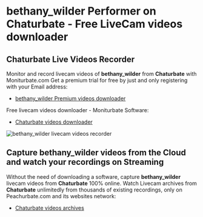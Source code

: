 # bethany_wilder Performer on Chaturbate - Free LiveCam videos downloader

## Chaturbate Live Videos Recorder

Monitor and record livecam videos of **bethany_wilder** from **Chaturbate** with Moniturbate.com
Get a premium trial for free by just and only registering with your Email address:
* [bethany_wilder Premium videos downloader](https://moniturbate.com/request-demo-licence-key.html)

Free livecam videos downloader - Moniturbate Software:
* [Chaturbate videos downloader](https://moniturbate.com/moniturbate-download-software.html)

![bethany_wilder livecam videos recorder](https://peachurnet.com/templates/moniturbate-software.png)


## Capture bethany_wilder videos from the Cloud and watch your recordings on Streaming

Without the need of downloading a software, capture **bethany_wilder** livecam videos from **Chaturbate** 100% online.
Watch Livecam archives from **Chaturbate** unlimitedly from thousands of existing recordings, only on Peachurbate.com and its websites network:
* [Chaturbate videos archives](https://peachurnet.com/)